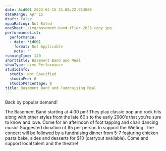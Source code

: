 ```yaml
---
date: &id001 2023-04-15 21:00:22.913000
dateRange: Apr 15
draft: false
mpaaRating: Not Rated
oneSheet: /img/basement-band-flier-2023-copy.jpg
performanceList:
  performance:
  - date: *id001
    format: Not Applicable
    note: ''
runningTime: 120
shortTitle: Basement Band and Meal
showType: Live Performance
studioInfo:
  studio: Not Specified
  studioFee: 0
  studioPercentage: 0
title: Basement Band and Fundraising Meal
---
```


B﻿ack by popular demand!

The Basement Band starting at 4:00 pm! They play classic pop and rock hits along with other styles from the late 60’s to the early 2000’s that you’re sure to [](<>)know and love. Come for an afternoon of foot tapping and chair dancing music! Suggested donation of $5 per person to support the Wieting. The concert will be followed by a fundraising dinner from 5-7 featuring chicken pasta bake, sides and desserts for $10 (carryout available). Come and support local talent and the theatre!